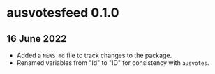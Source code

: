 # ausvotesfeed 0.1.0

## 16 June 2022

* Added a `NEWS.md` file to track changes to the package.
* Renamed variables from "Id" to "ID" for consistency with `ausvotes`.
